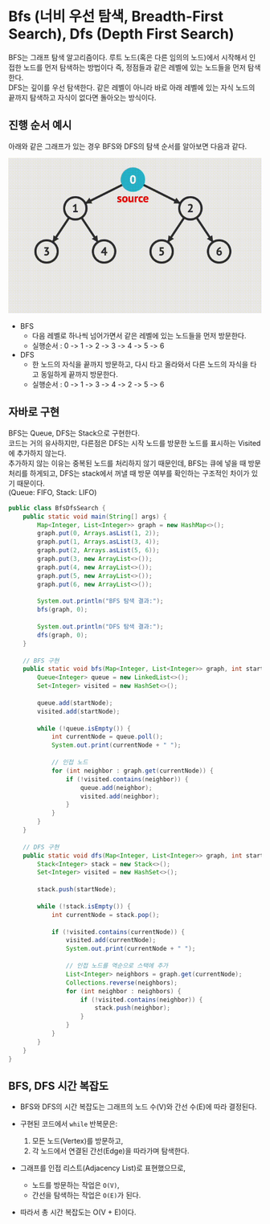 # Bfs (너비 우선 탐색, Breadth-First Search), Dfs (Depth First Search)
BFS는 그래프 탐색 알고리즘이다. 루트 노드(혹은 다른 임의의 노드)에서 시작해서 인접한 노드를 먼저 탐색하는 방법이다 즉, 정점들과 같은 레벨에 있는 노드들을 먼저 탐색한다.  
DFS는 깊이를 우선 탐색한다. 같은 레벨이 아니라 바로 아래 레벨에 있는 자식 노드의 끝까지 탐색하고 자식이 없다면 돌아오는 방식이다.

## 진행 순서 예시
아래와 같은 그래프가 있는 경우 BFS와 DFS의 탐색 순서를 알아보면 다음과 같다.

![BFS](./images/bfs_dfs_graph.jpg)
- BFS 
  - 다음 레벨로 하나씩 넘어가면서 같은 레벨에 있는 노드들을 먼저 방문한다.
  - 실행순서 : 0 -> 1 -> 2 -> 3 -> 4 -> 5 -> 6
- DFS 
  - 한 노드의 자식을 끝까지 방문하고, 다시 타고 올라와서 다른 노드의 자식을 타고 동일하게 끝까지 방문한다.
  - 실행순서 : 0 -> 1 -> 3 -> 4 -> 2 -> 5 -> 6 

 
## 자바로 구현
BFS는 Queue, DFS는 Stack으로 구현한다.  
코드는 거의 유사하지만, 다른점은 DFS는 시작 노드를 방문한 노드를 표시하는 Visited에 추가하지 않는다.  
추가하지 않는 이유는 중복된 노드를 처리하지 않기 때문인데, BFS는 큐에 넣을 때 방문 처리를 하게되고, DFS는 stack에서 꺼낼 때 방문 여부를 확인하는 구조적인 차이가 있기 때문이다.  
(Queue: FIFO, Stack: LIFO)

````java
public class BfsDfsSearch {
    public static void main(String[] args) {
        Map<Integer, List<Integer>> graph = new HashMap<>();
        graph.put(0, Arrays.asList(1, 2));
        graph.put(1, Arrays.asList(3, 4));
        graph.put(2, Arrays.asList(5, 6));
        graph.put(3, new ArrayList<>());
        graph.put(4, new ArrayList<>());
        graph.put(5, new ArrayList<>());
        graph.put(6, new ArrayList<>());

        System.out.println("BFS 탐색 결과:");
        bfs(graph, 0);

        System.out.println("DFS 탐색 결과:");
        dfs(graph, 0);
    }

    // BFS 구현
    public static void bfs(Map<Integer, List<Integer>> graph, int startNode) {
        Queue<Integer> queue = new LinkedList<>();
        Set<Integer> visited = new HashSet<>();

        queue.add(startNode);
        visited.add(startNode);

        while (!queue.isEmpty()) {
            int currentNode = queue.poll();
            System.out.print(currentNode + " ");

            // 인접 노드
            for (int neighbor : graph.get(currentNode)) {
                if (!visited.contains(neighbor)) {
                    queue.add(neighbor);
                    visited.add(neighbor);
                }
            }
        }
    }

    // DFS 구현
    public static void dfs(Map<Integer, List<Integer>> graph, int startNode) {
        Stack<Integer> stack = new Stack<>();
        Set<Integer> visited = new HashSet<>();

        stack.push(startNode);

        while (!stack.isEmpty()) {
            int currentNode = stack.pop();

            if (!visited.contains(currentNode)) {
                visited.add(currentNode);
                System.out.print(currentNode + " ");

                // 인접 노드를 역순으로 스택에 추가
                List<Integer> neighbors = graph.get(currentNode);
                Collections.reverse(neighbors);
                for (int neighbor : neighbors) {
                    if (!visited.contains(neighbor)) {
                        stack.push(neighbor);
                    }
                }
            }
        }
    }
}
````
## BFS, DFS 시간 복잡도
- BFS와 DFS의 시간 복잡도는 그래프의 노드 수(V)와 간선 수(E)에 따라 결정된다.  


- 구현된 코드에서 `while` 반복문은:
  1. 모든 노드(Vertex)를 방문하고,
  2. 각 노드에서 연결된 간선(Edge)을 따라가며 탐색한다.
- 그래프를 인접 리스트(Adjacency List)로 표현했으므로,
  - 노드를 방문하는 작업은 `O(V)`,
  - 간선을 탐색하는 작업은 `O(E)`가 된다.
- 따라서 총 시간 복잡도는 O(V + E)이다.
  



  

